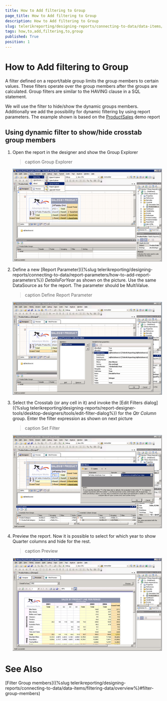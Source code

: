 ```yaml
---
title: How to Add filtering to Group
page_title: How to Add filtering to Group 
description: How to Add filtering to Group
slug: telerikreporting/designing-reports/connecting-to-data/data-items/grouping-data/how-to-add-filtering-to-group
tags: how,to,add,filtering,to,group
published: True
position: 1
---
```


# How to Add filtering to Group

A filter defined on a report/table group limits the group members to certain values. These filters operate over the group members after the groups are calculated. Group filters are similar to the HAVING clause in a SQL statement. 

We will use the filter to hide/show the dynamic groups members. Additionally we add the possibility for dynamic filtering by using report parameters. The example shown is based on the [ProductSales](https://demos.telerik.com/reporting/product-sales) demo report

## Using dynamic filter to show/hide crosstab group members

1. Open the report in the designer and show the Group Explorer 

	>caption Group Explorer

	![Group Еxplorer](images/DataItems/diGroupExplorer.PNG)

1. Define a new [Report Parameter]({%slug telerikreporting/designing-reports/connecting-to-data/report-parameters/how-to-add-report-parameters%}) _DetailsForYear_ as shown on the picture. Use the same DataSource as for the report. The parameter should be MultiValue.

	>caption Define Report Parameter  

	![Define Report Parameter](images/DataItems/diReportParameter.PNG)

1. Select the Crosstab (or any cell in it) and invoke the [Edit Filters dialog]({%slug telerikreporting/designing-reports/report-designer-tools/desktop-designers/tools/edit-filter-dialog%}) for the _Qtr Column_ group. Enter the filter expression as shown on next picture 

	>caption Set Filter

	![Set Filter](images/DataItems/diSetFilter.PNG)

1. Preview the report. Now it is possible to select for which year to show Quarter columns and hide for the rest. 

	>caption Preview

	![Preview](images/DataItems/diPreview.PNG)

# See Also

[Filter Group members]({%slug telerikreporting/designing-reports/connecting-to-data/data-items/filtering-data/overview%}#filter-group-members)
